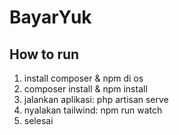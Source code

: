 # BayarYuk

## How to run

1. install composer & npm di os
2. composer install & npm install
3. jalankan aplikasi: php artisan serve
4. nyalakan tailwind: npm run watch
5. selesai
